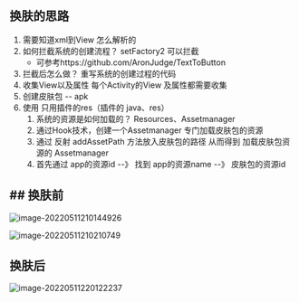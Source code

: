 ## 换肤的思路

1. 需要知道xml到View 怎么解析的 
2. 如何拦截系统的创建流程？ setFactory2 可以拦截  
   - 可参考https://github.com/AronJudge/TextToButton
3. 拦截后怎么做？ 重写系统的创建过程的代码  
4. 收集View以及属性 每个Activity的View 及属性都需要收集
5. 创建皮肤包 -- apk  
6. 使用  只用插件的res（插件的 java、res）
   1. 系统的资源是如何加载的？ Resources、Assetmanager
   2. 通过Hook技术，创建一个Assetmanager 专门加载皮肤包的资源
   3. 通过 反射 addAssetPath 方法放入皮肤包的路径 从而得到 加载皮肤包资源的 Assetmanager 
   4. 首先通过 app的资源id --》 找到 app的资源name --》 皮肤包的资源id

## ## 换肤前

![image-20220511210144926](https://user-images.githubusercontent.com/30100887/167868573-3dd027ef-8f71-4a42-9cfa-7d319a6abda6.png)

![image-20220511210210749](https://user-images.githubusercontent.com/30100887/167868801-7fd5d230-ec6f-4509-ab52-b6b2ab8d40dd.png)


## 换肤后


![image-20220511220122237](https://user-images.githubusercontent.com/30100887/167868829-22967326-373f-4bfc-91c9-b1f9c105b454.png)

